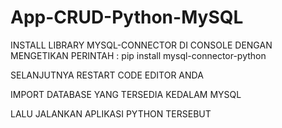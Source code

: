 # App-CRUD-Python-MySQL

INSTALL LIBRARY MYSQL-CONNECTOR DI CONSOLE DENGAN MENGETIKAN PERINTAH :
  pip install mysql-connector-python

SELANJUTNYA RESTART CODE EDITOR ANDA

IMPORT DATABASE YANG TERSEDIA KEDALAM MYSQL

LALU JALANKAN APLIKASI PYTHON TERSEBUT 

